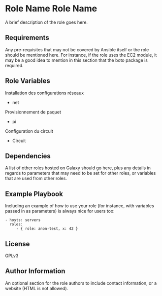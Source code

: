 Role Name
Role Name
=========

A brief description of the role goes here.

Requirements
------------

Any pre-requisites that may not be covered by Ansible itself or the role should
be mentioned here. For instance, if the role uses the EC2 module, it may be a
good idea to mention in this section that the boto package is required.

Role Variables
--------------

Installation des configurations réseaux

- net 

Provisionnement de paquet

- pi

Configuration du circuit

- Circuit 

Dependencies
------------

A list of other roles hosted on Galaxy should go here, plus any details in
regards to parameters that may need to be set for other roles, or variables that
are used from other roles.

Example Playbook
----------------

Including an example of how to use your role (for instance, with variables
passed in as parameters) is always nice for users too:

    - hosts: servers
      roles:
         - { role: anon-test, x: 42 }

License
-------

GPLv3

Author Information
------------------

An optional section for the role authors to include contact information, or a
website (HTML is not allowed).
